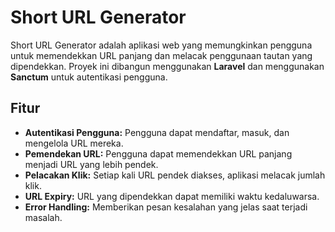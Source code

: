 # Short URL Generator

Short URL Generator adalah aplikasi web yang memungkinkan pengguna untuk memendekkan URL panjang dan melacak penggunaan tautan yang dipendekkan. Proyek ini dibangun menggunakan **Laravel** dan menggunakan **Sanctum** untuk autentikasi pengguna.

## Fitur
- **Autentikasi Pengguna:** Pengguna dapat mendaftar, masuk, dan mengelola URL mereka.
- **Pemendekan URL:** Pengguna dapat memendekkan URL panjang menjadi URL yang lebih pendek.
- **Pelacakan Klik:** Setiap kali URL pendek diakses, aplikasi melacak jumlah klik.
- **URL Expiry:** URL yang dipendekkan dapat memiliki waktu kedaluwarsa.
- **Error Handling:** Memberikan pesan kesalahan yang jelas saat terjadi masalah.



